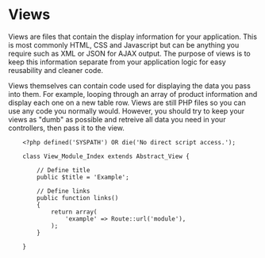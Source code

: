 # Views

Views are files that contain the display information for your application. This is most commonly HTML, CSS and Javascript but can be anything you require such as XML or JSON for AJAX output. The purpose of views is to keep this information separate from your application logic for easy reusability and cleaner code.

Views themselves can contain code used for displaying the data you pass into them. For example, looping through an array of product information and display each one on a new table row. Views are still PHP files so you can use any code you normally would. However, you should try to keep your views as "dumb" as possible and retreive all data you need in your controllers, then pass it to the view.


		<?php defined('SYSPATH') OR die('No direct script access.');

		class View_Module_Index extends Abstract_View {

			// Define title
			public $title = 'Example';

			// Define links
			public function links()
			{
				return array(
					'example' => Route::url('module'),
				);
			}

		}
